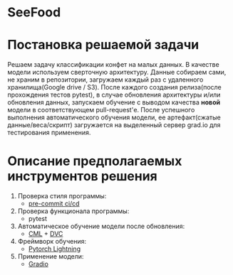 # SeeFood

# Постановка решаемой задачи

Решаем задачу классификации конфет на малых данных. В качестве модели используем сверточную архитектуру. Данные собираем сами, не храним в репозитории, загружаем каждый раз с удаленного хранилища(Google drive / S3). После каждого создания релиза(после прохождения тестов pytest), в случае обновления архитектуры и/или обновления данных, запускаем обучение с выводом качества __новой__ модели в соответствующем pull-request'е. После успешного выполнения автоматического обучения модели, ее артефакт(сжатые данные/веса/скрипт) загружается на выделенный сервер grad.io для тестирования применения.

# Описание предполагаемых инструментов решения

1. Проверка стиля программы:
    - [pre-commit ci/cd](https://github.com/apps/pre-commit-ci)
2. Проверка функционала программы:
    - pytest
3. Автоматическое обучение модели после обновления:
    - [CML](https://cml.dev/) + [DVC](https://dvc.org/doc/api-reference)
4. Фреймворк обучения:
    - [Pytorch Lightning](https://lightning.ai/docs/pytorch/stable/)
5. Применение модели:
    - [Gradio](https://www.gradio.app/)
